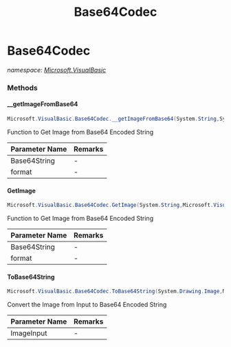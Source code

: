 ﻿---
title: Base64Codec
---

# Base64Codec
_namespace: [Microsoft.VisualBasic](N-Microsoft.VisualBasic.html)_



### Methods

#### __getImageFromBase64
```csharp
Microsoft.VisualBasic.Base64Codec.__getImageFromBase64(System.String,System.Drawing.Imaging.ImageFormat)
```
Function to Get Image from Base64 Encoded String

|Parameter Name|Remarks|
|--------------|-------|
|Base64String|-|
|format|-|


#### GetImage
```csharp
Microsoft.VisualBasic.Base64Codec.GetImage(System.String,Microsoft.VisualBasic.Imaging.ImageFormats)
```
Function to Get Image from Base64 Encoded String

|Parameter Name|Remarks|
|--------------|-------|
|Base64String|-|
|format|-|


#### ToBase64String
```csharp
Microsoft.VisualBasic.Base64Codec.ToBase64String(System.Drawing.Image,Microsoft.VisualBasic.Imaging.ImageFormats)
```
Convert the Image from Input to Base64 Encoded String

|Parameter Name|Remarks|
|--------------|-------|
|ImageInput|-|





